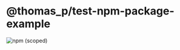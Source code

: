 # @thomas_p/test-npm-package-example

![npm (scoped)](https://img.shields.io/npm/v/@thomas_p/test_package_example)


